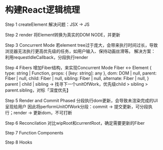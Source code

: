 # 构建React逻辑梳理

Step 1 createElement
解决问题：JSX -> JS 

Step 2 render
将Element转换为真实的DOM NODE，并更新

Step 3 Concurrent Mode
若element tree过于庞大，会带来执行时间过长，导致浏览器无法执行更高优先级的任务，如用户输入、保持动画丝滑等。
解决方案：利用requestIdleCallback，分段执行render

Step 4 Fibers
增加Fiber结构，来实现Concurrent Mode
Fiber <-> Element
{
    type: string | Function,
    props: { [key: string]: any },
    dom: DOM | null,
    parent: Fiber | null,
    child: Fiber | null,
    sibling: Fiber | null,
    alternate: Fiber | null,
}
parent | child | sibling -> 找寻下一个unitOfWork，优先级child > sibling > parent.sibling，对标「深度优先】

Step 5 Render and Commit Phased
分段执行dom更新，会导致未渲染完成的UI呈现给用户
因此将performUnitOfWork分段：commit -> 提交更新，可分段执行；render -> 更新dom，不可打断

Step 6 Reconcilation
对比wipRoot和currentRoot，确定需要更新的Fiber

Step 7 Function Components

Step 8 Hooks